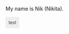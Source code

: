 ## 

My name is Nik (Nikita). 

<div id="tags" style="display: flex; align-items: center; justify-content: flex-start; gap: 8px;">
  <span class="tag" style="padding: 8px; background-color: #eee; color: #333; font-size: 12px;">test</span>
</div>


<!--
**dreamsynth/dreamsynth** is a ✨ _special_ ✨ repository because its `README.md` (this file) appears on your GitHub profile.

Here are some ideas to get you started:

- 🔭 I’m currently working on ...
- 🌱 I’m currently learning ...
- 👯 I’m looking to collaborate on ...
- 🤔 I’m looking for help with ...
- 💬 Ask me about ...
- 📫 How to reach me: ...
- 😄 Pronouns: ...
- ⚡ Fun fact: ...
-->
